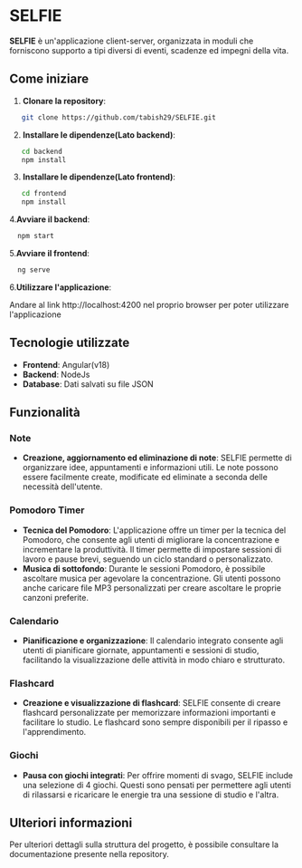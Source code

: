 # SELFIE

**SELFIE** è un'applicazione client-server, organizzata in moduli che forniscono supporto a tipi diversi di eventi, scadenze ed impegni della vita.

## Come iniziare

1. **Clonare la repository**:
```bash
   git clone https://github.com/tabish29/SELFIE.git
```

2. **Installare le dipendenze(Lato backend)**:
```bash
   cd backend
   npm install
```
3. **Installare le dipendenze(Lato frontend)**:
```bash
   cd frontend
   npm install
```

4.**Avviare il backend**:
```bash
  npm start
```

5.**Avviare il frontend**:
```bash
  ng serve
```
6.**Utilizzare l'applicazione**:

Andare al link http://localhost:4200 nel proprio browser per poter utilizzare l'applicazione
  
## Tecnologie utilizzate

- **Frontend**: Angular(v18)
- **Backend**: NodeJs
- **Database**: Dati salvati su file JSON

## Funzionalità

### Note
- **Creazione, aggiornamento ed eliminazione di note**: SELFIE permette di organizzare idee, appuntamenti e informazioni utili. Le note possono essere facilmente create, modificate ed eliminate a seconda delle necessità dell'utente.
  
### Pomodoro Timer
- **Tecnica del Pomodoro**: L'applicazione offre un timer per la tecnica del Pomodoro, che consente agli utenti di migliorare la concentrazione e incrementare la produttività. Il timer permette di impostare sessioni di lavoro e pause brevi, seguendo un ciclo standard o personalizzato.
- **Musica di sottofondo**: Durante le sessioni Pomodoro, è possibile ascoltare musica per agevolare la concentrazione. Gli utenti possono anche caricare file MP3 personalizzati per creare ascoltare le proprie canzoni preferite.

### Calendario
- **Pianificazione e organizzazione**: Il calendario integrato consente agli utenti di pianificare giornate, appuntamenti e sessioni di studio, facilitando la visualizzazione delle attività in modo chiaro e strutturato.

### Flashcard
- **Creazione e visualizzazione di flashcard**: SELFIE consente di creare flashcard personalizzate per memorizzare informazioni importanti e facilitare lo studio. Le flashcard sono sempre disponibili per il ripasso e l'apprendimento.

### Giochi
- **Pausa con giochi integrati**: Per offrire momenti di svago, SELFIE include una selezione di 4 giochi. Questi sono pensati per permettere agli utenti di rilassarsi e ricaricare le energie tra una sessione di studio e l'altra.

## Ulteriori informazioni

Per ulteriori dettagli sulla struttura del progetto, è possibile consultare la documentazione presente nella repository.
